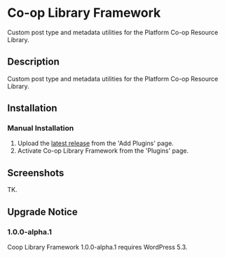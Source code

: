# Co-op Library Framework #

Custom post type and metadata utilities for the Platform Co-op Resource Library.

## Description ##

Custom post type and metadata utilities for the Platform Co-op Resource Library.

## Installation ##

### Manual Installation ###

1. Upload the [latest release](https://github.com/platform-coop-toolkit/coop-library-framework/) from the 'Add Plugins' page.
2. Activate Co-op Library Framework from the 'Plugins' page.


## Screenshots ##

TK.


## Upgrade Notice ##

### 1.0.0-alpha.1 ###
Coop Library Framework 1.0.0-alpha.1 requires WordPress 5.3.
